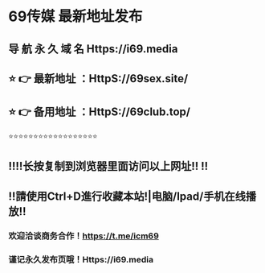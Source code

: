 # 69传媒 最新地址发布 
## 导 航 永 久 域 名  Https://i69.media
## ⭐️ 👉 最新地址 ：HttpS://69sex.site/
## ⭐️ 👉 备用地址 ：HttpS://69club.top/
⭐️⭐️⭐️⭐️⭐️⭐️⭐️⭐️⭐️⭐️⭐️⭐️⭐️⭐️⭐️⭐️⭐️⭐️
## ‼️‼️长按复制到浏览器里面访问以上网址‼️  ‼️
## ‼️請使用Ctrl+D進行收藏本站!|电脑/Ipad/手机在线播放‼️
### 欢迎洽谈商务合作！https://t.me/icm69
### 谨记永久发布页哦！Https://i69.media
